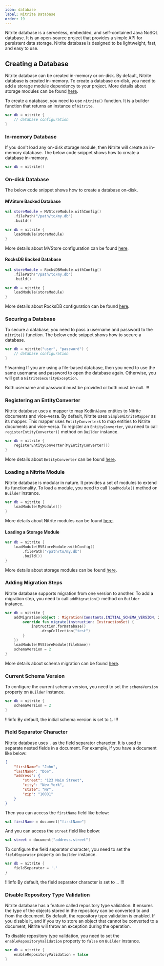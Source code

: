 ```yaml
---
icon: database
label: Nitrite Database
order: 19
---
```


Nitrite database is a serverless, embedded, and self-contained Java NoSQL database. It is an open-source project that provides a simple API for persistent data storage. Nitrite database is designed to be lightweight, fast, and easy to use.

## Creating a Database

Nitrite database can be created in-memory or on-disk. By default, Nitrite database is created in-memory. To create a database on-disk, you need to add a storage module dependency to your project. More details about storage modules can be found [here](../java-sdk/modules/store-modules/store-modules.md).

To create a database, you need to use `nitrite()` function. It is a builder function that returns an instance of `Nitrite`.

```kotlin
var db = nitrite {
    // database configuration
}
```

### In-memory Database

If you don't load any on-disk storage module, then Nitrite will create an in-memory database. The below code snippet shows how to create a database in-memory.

```kotlin
var db = nitrite()
```

### On-disk Database

The below code snippet shows how to create a database on-disk.

#### MVStore Backed Database

```kotlin
val storeModule = MVStoreModule.withConfig()
    .filePath("/path/to/my.db")
    .build()

var db = nitrite {
    loadModule(storeModule)
}
```

More details about MVStore configuration can be found [here](../java-sdk/modules/store-modules/mvstore.md).

#### RocksDB Backed Database

```kotlin
val storeModule = RocksDBModule.withConfig()
    .filePath("/path/to/my.db")
    .build()

var db = nitrite {
    loadModule(storeModule)
}
```

More details about RocksDB configuration can be found [here](../java-sdk/modules/store-modules/rocksdb.md).

### Securing a Database

To secure a database, you need to pass a username and password to the `nitrite()` function. The below code snippet shows how to secure a database.

```kotlin
var db = nitrite("user", "password") {
    // database configuration
}
```

!!!warning
If you are using a file-based database, then you need to use the same username and password to open the database again. Otherwise, you will get a `NitriteSecurityException`.

Both username and password must be provided or both must be null.
!!!

### Registering an EntityConverter

Nitrite database uses a mapper to map Kotlin/Java entities to Nitrite documents and vice-versa. By default, Nitrite uses `SimpleNitriteMapper` as its mapper. This mapper uses `EntityConverter`s to map entities to Nitrite documents and vice-versa. To register an `EntityConverter`, you need to call `registerEntityConverter()` method on `Builder` instance. 

```kotlin
var db = nitrite {
    registerEntityConverter(MyEntityConverter())
}
```

More details about `EntityConverter` can be found [here](../java-sdk/repository/mapper.md#entityconverter).

### Loading a Nitrite Module

Nitrite database is modular in nature. It provides a set of modules to extend its functionality. To load a module, you need to call `loadModule()` method on `Builder` instance.

```kotlin
var db = nitrite {
    loadModule(MyModule())
}
```

More details about Nitrite modules can be found [here](../java-sdk/modules/module-system.md).

#### Loading a Storage Module

```kotlin
var db = nitrite {
    loadModule(MVStoreModule.withConfig()
        .filePath("/path/to/my.db")
        .build())
}
```

More details about storage modules can be found [here](../java-sdk/modules/store-modules/store-modules.md).

### Adding Migration Steps

Nitrite database supports migration from one version to another. To add a migration step, you need to call `addMigration()` method on `Builder` instance.

```kotlin
var db = nitrite {
    addMigration(object : Migration(Constants.INITIAL_SCHEMA_VERSION, 2) {
        override fun migrate(instruction: InstructionSet) {
            instruction.forDatabase()
                .dropCollection("test")
        }
    })
    loadModule(MVStoreModule(fileName))
    schemaVersion = 2
}
```

More details about schema migration can be found [here](../java-sdk/migration.md).

### Current Schema Version

To configure the current schema version, you need to set the `schemaVersion` property on `Builder` instance.

```kotlin
var db = nitrite {
    schemaVersion = 2
}
```

!!!info
By default, the initial schema version is set to `1`.
!!!

### Field Separator Character

Nitrite database uses `.` as the field separator character. It is used to separate nested fields in a document. For example, if you have a document like below:

```json
{
    "firstName": "John",
    "lastName": "Doe",
    "address": {
        "street": "123 Main Street",
        "city": "New York",
        "state": "NY",
        "zip": "10001"
    }
}
```

Then you can access the `firstName` field like below:

```kotlin
val firstName = document["firstName"]
```

And you can access the `street` field like below:

```kotlin
val street = document["address.street"]
```

To configure the field separator character, you need to set the `fieldSeparator` property on `Builder` instance.

```kotlin
var db = nitrite {
    fieldSeparator = '.'
}
```

!!!info
By default, the field separator character is set to `.`.
!!!

### Disable Repository Type Validation

Nitrite database has a feature called repository type validation. It ensures the type of the objects stored in the repository can be converted to and from the document. By default, the repository type validation is enabled. If you disable it, and if you try to store an object that cannot be converted to a document, Nitrite will throw an exception during the operation.

To disable repository type validation, you need to set the `enableRepositoryValidation` property to `false` on `Builder` instance.

```kotlin
var db = nitrite {
    enableRepositoryValidation = false
}
```